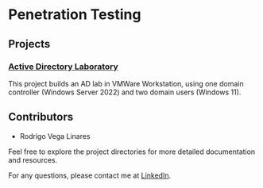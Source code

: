 # Penetration Testing

## Projects 

### [Active Directory Laboratory]([https://github.com/Roy-Vega/Networking/tree/main/Network%20Services%20Lab%20with%20DMZ%2C%20LAN%20and%20WAN%20Setup](https://github.com/Roy-Vega/Penetration-Testing/tree/main/Active%20Directory%20Lab))
This project builds an AD lab in VMWare Workstation, using one domain controller (Windows Server 2022) and two domain users (Windows 11).

## Contributors
- Rodrigo Vega Linares

Feel free to explore the project directories for more detailed documentation and resources.

For any questions, please contact me at [LinkedIn](https://www.linkedin.com/in/roy-vega).
